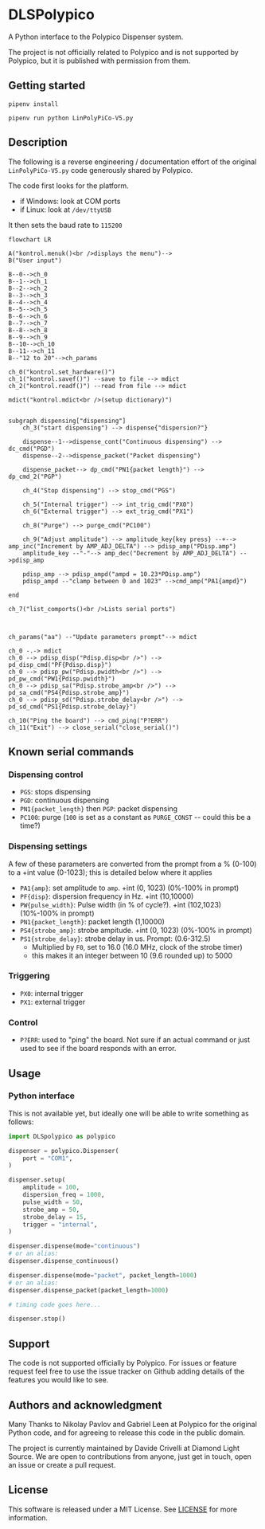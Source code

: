 # DLSPolypico

A Python interface to the Polypico Dispenser system. 

The project is not officially related to Polypico and is not supported by Polypico, but it is published with permission from them.

## Getting started

`pipenv install`

`pipenv run python LinPolyPiCo-V5.py`



## Description

The following is a reverse engineering / documentation effort of the original `LinPolyPiCo-V5.py` code generously shared by Polypico.

The code first looks for the platform.
- if Windows: look at COM ports
- if Linux: look at `/dev/ttyUSB`

It then sets the baud rate to `115200`



```mermaid
flowchart LR

A("kontrol.menuk()<br />displays the menu")-->
B("User input")

B--0-->ch_0
B--1-->ch_1
B--2-->ch_2
B--3-->ch_3
B--4-->ch_4
B--5-->ch_5
B--6-->ch_6
B--7-->ch_7
B--8-->ch_8
B--9-->ch_9
B--10-->ch_10
B--11-->ch_11
B--"12 to 20"-->ch_params

ch_0("kontrol.set_hardware()")
ch_1("kontrol.savef()") --save to file --> mdict
ch_2("kontrol.readf()") --read from file --> mdict

mdict("kontrol.mdict<br />(setup dictionary)")


subgraph dispensing["dispensing"]
    ch_3("start dispensing") --> dispense{"dispersion?"}

    dispense--1-->dispense_cont("Continuous dispensing") --> dc_cmd("PGD")
    dispense--2-->dispense_packet("Packet dispensing")

    dispense_packet--> dp_cmd("PN1{packet length}") --> dp_cmd_2("PGP")

    ch_4("Stop dispensing") --> stop_cmd("PGS")

    ch_5("Internal trigger") --> int_trig_cmd("PX0")
    ch_6("External trigger") --> ext_trig_cmd("PX1")

    ch_8("Purge") --> purge_cmd("PC100")

    ch_9("Adjust amplitude") --> amplitude_key{key press} --+--> amp_inc("Increment by AMP_ADJ_DELTA") --> pdisp_amp("PDisp.amp")
    amplitude_key --"-"--> amp_dec("Decrement by AMP_ADJ_DELTA") -->pdisp_amp
    
    pdisp_amp --> pdisp_ampd("ampd = 10.23*PDisp.amp")
    pdisp_ampd --"clamp between 0 and 1023" -->cmd_amp("PA1{ampd}")

end

ch_7("list_comports()<br />Lists serial ports")



ch_params("aa") --"Update parameters prompt"--> mdict

ch_0 -.-> mdict
ch_0 --> pdisp_disp("Pdisp.disp<br />") --> pd_disp_cmd("PF{Pdisp.disp}")
ch_0 --> pdisp_pw("Pdisp.pwidth<br />") --> pd_pw_cmd("PW1{Pdisp.pwidth}")
ch_0 --> pdisp_sa("Pdisp.strobe_amp<br />") --> pd_sa_cmd("PS4{Pdisp.strobe_amp}")
ch_0 --> pdisp_sd("Pdisp.strobe_delay<br />") --> pd_sd_cmd("PS1{Pdisp.strobe_delay}")

ch_10("Ping the board") --> cmd_ping("P?ERR")
ch_11("Exit") --> close_serial("close_serial()")
```

## Known serial commands

### Dispensing control
- `PGS`: stops dispensing
- `PGD`: continuous dispensing
- `PN1{packet_length}` then `PGP`: packet dispensing
- `PC100`: purge (`100` is set as a constant as `PURGE_CONST` -- could this be a time?)

### Dispensing settings

A few of these parameters are converted from the prompt from a % (0-100) to a +int value (0-1023); this is detailed below where it applies

- `PA1{amp}`: set amplitude to `amp`. +int (0, 1023) (0%-100% in prompt)
- `PF{disp}`: dispersion frequency in Hz. +int (10,10000)
- `PW{pulse_width}`: Pulse width (in % of cycle?). +int (102,1023) (10%-100% in prompt)
- `PN1{packet_length}`: packet length (1,10000)
- `PS4{strobe_amp}`: strobe ampitude. +int (0, 1023) (0%-100% in prompt)
- `PS1{strobe_delay}`: strobe delay in us. Prompt: (0.6-312.5)
    - Multiplied by `F0`, set to 16.0 (16.0 MHz, clock of the strobe timer)
    - this makes it an integer between 10 (9.6 rounded up) to 5000


### Triggering
- `PX0`: internal trigger
- `PX1`: external trigger

### Control
- `P?ERR`: used to "ping" the board. Not sure if an actual command or just used to see if the board responds with an error.


## Usage

### Python interface

This is not available yet, but ideally one will be able to write something as follows:

```python
import DLSpolypico as polypico

dispenser = polypico.Dispenser(
    port = "COM1",
)

dispenser.setup(
    amplitude = 100,
    dispersion_freq = 1000,
    pulse_width = 50,
    strobe_amp = 50,
    strobe_delay = 15,
    trigger = "internal",
)

dispenser.dispense(mode="continuous")
# or an alias:
dispenser.dispense_continuous()

dispenser.dispense(mode="packet", packet_length=1000)
# or an alias:
dispenser.dispense_packet(packet_length=1000)

# timing code goes here...

dispenser.stop()

```


## Support

The code is not supported officially by Polypico. For issues or feature request feel free to use the issue tracker on Github adding details of the features you would like to see.

## Authors and acknowledgment

Many Thanks to Nikolay Pavlov and Gabriel Leen at Polypico for the original Python code, and for agreeing to release this code in the public domain.

The project is currently maintained by Davide Crivelli at Diamond Light Source. We are open to contributions from anyone, just get in touch, open an issue or create a pull request.

## License

This software is released under a MIT License. See [LICENSE](LICENSE) for more information.

